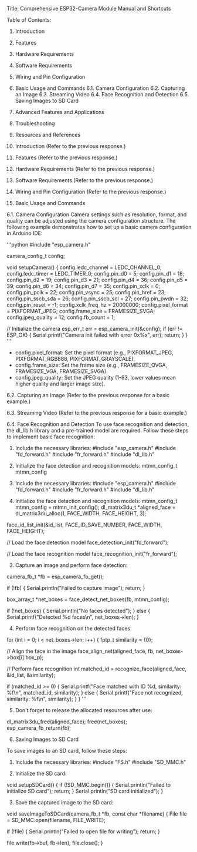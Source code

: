Title: Comprehensive ESP32-Camera Module Manual and Shortcuts

Table of Contents:
1. Introduction
2. Features
3. Hardware Requirements
4. Software Requirements
5. Wiring and Pin Configuration
6. Basic Usage and Commands
   6.1. Camera Configuration
   6.2. Capturing an Image
   6.3. Streaming Video
   6.4. Face Recognition and Detection
   6.5. Saving Images to SD Card
7. Advanced Features and Applications
8. Troubleshooting
9. Resources and References

1. Introduction
(Refer to the previous response.)

2. Features
(Refer to the previous response.)

3. Hardware Requirements
(Refer to the previous response.)

4. Software Requirements
(Refer to the previous response.)

5. Wiring and Pin Configuration
(Refer to the previous response.)

6. Basic Usage and Commands

6.1. Camera Configuration
Camera settings such as resolution, format, and quality can be adjusted using the camera configuration structure. The following example demonstrates how to set up a basic camera configuration in Arduino IDE:

'''python
#include "esp_camera.h"

camera_config_t config;

void setupCamera() {
  config.ledc_channel = LEDC_CHANNEL_0;
  config.ledc_timer = LEDC_TIMER_0;
  config.pin_d0 = 5;
  config.pin_d1 = 18;
  config.pin_d2 = 19;
  config.pin_d3 = 21;
  config.pin_d4 = 36;
  config.pin_d5 = 39;
  config.pin_d6 = 34;
  config.pin_d7 = 35;
  config.pin_xclk = 0;
  config.pin_pclk = 22;
  config.pin_vsync = 25;
  config.pin_href = 23;
  config.pin_sscb_sda = 26;
  config.pin_sscb_scl = 27;
  config.pin_pwdn = 32;
  config.pin_reset = -1;
  config.xclk_freq_hz = 20000000;
  config.pixel_format = PIXFORMAT_JPEG;
  config.frame_size = FRAMESIZE_SVGA;
  config.jpeg_quality = 12;
  config.fb_count = 1;

  // Initialize the camera
  esp_err_t err = esp_camera_init(&config);
  if (err != ESP_OK) {
	Serial.printf("Camera init failed with error 0x%x", err);
	return;
  }
}
'''

- config.pixel_format: Set the pixel format (e.g., PIXFORMAT_JPEG, PIXFORMAT_RGB888, PIXFORMAT_GRAYSCALE).
- config.frame_size: Set the frame size (e.g., FRAMESIZE_QVGA, FRAMESIZE_VGA, FRAMESIZE_SVGA).
- config.jpeg_quality: Set the JPEG quality (1-63, lower values mean higher quality and larger image size).

6.2. Capturing an Image
(Refer to the previous response for a basic example.)

6.3. Streaming Video
(Refer to the previous response for a basic example.)

6.4. Face Recognition and Detection
To use face recognition and detection, the dl_lib.h library and a pre-trained model are required. Follow these steps to implement basic face recognition:

1. Include the necessary libraries:
#include "esp_camera.h"
#include "fd_forward.h"
#include "fr_forward.h"
#include "dl_lib.h"

2. Initialize the face detection and recognition models:
mtmn_config_t mtmn_config



1. Include the necessary libraries:
#include "esp_camera.h"
#include "fd_forward.h"
#include "fr_forward.h"
#include "dl_lib.h"

2. Initialize the face detection and recognition models:
mtmn_config_t mtmn_config = mtmn_init_config();
dl_matrix3du_t *aligned_face = dl_matrix3du_alloc(1, FACE_WIDTH, FACE_HEIGHT, 3);

face_id_list_init(&id_list, FACE_ID_SAVE_NUMBER, FACE_WIDTH, FACE_HEIGHT);

// Load the face detection model
face_detection_init("fd_forward");

// Load the face recognition model
face_recognition_init("fr_forward");

3. Capture an image and perform face detection:

camera_fb_t *fb = esp_camera_fb_get();

if (!fb) {
  Serial.println("Failed to capture image");
  return;
}

box_array_t *net_boxes = face_detect_net_boxes(fb, mtmn_config);

if (!net_boxes) {
  Serial.println("No faces detected");
} else {
  Serial.printf("Detected %d faces\n", net_boxes->len);
}

4. Perform face recognition on the detected faces:

for (int i = 0; i < net_boxes->len; i++) {
  fptp_t similarity = {0};

  // Align the face in the image
  face_align_net(aligned_face, fb, net_boxes->box[i].box_p);

  // Perform face recognition
  int matched_id = recognize_face(aligned_face, &id_list, &similarity);

  if (matched_id >= 0) {
	Serial.printf("Face matched with ID %d, similarity: %f\n", matched_id, similarity);
  } else {
	Serial.printf("Face not recognized, similarity: %f\n", similarity);
  }
}
'''

5. Don't forget to release the allocated resources after use:

dl_matrix3du_free(aligned_face);
free(net_boxes);
esp_camera_fb_return(fb);



6. Saving Images to SD Card

To save images to an SD card, follow these steps:

1. Include the necessary libraries:
#include "FS.h"
#include "SD_MMC.h"

2. Initialize the SD card:

void setupSDCard() {
  if (!SD_MMC.begin()) {
	Serial.println("Failed to initialize SD card");
	return;
  }
  Serial.println("SD card initialized");
}

3. Save the captured image to the SD card:

void saveImageToSDCard(camera_fb_t *fb, const char *filename) {
  File file = SD_MMC.open(filename, FILE_WRITE);

  if (!file) {
	Serial.println("Failed to open file for writing");
	return;
  }

  file.write(fb->buf, fb->len);
  file.close();
}


